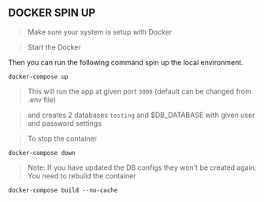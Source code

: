 ## DOCKER SPIN UP


> Make sure your system is setup with Docker

> Start the Docker

Then you can run the following command spin up the local environment.



```shell
docker-compose up
```
> This will run the app at given port `3000` (default can be changed from .env file)

> and creates 2 databases `testing` and $DB_DATABASE with given user and password settings


> To stop the container

```shell
docker-compose down
```

> Note: If you have updated the DB configs they won't be created again.
> You need to rebuild the container

```shell
docker-compose build --no-cache
```